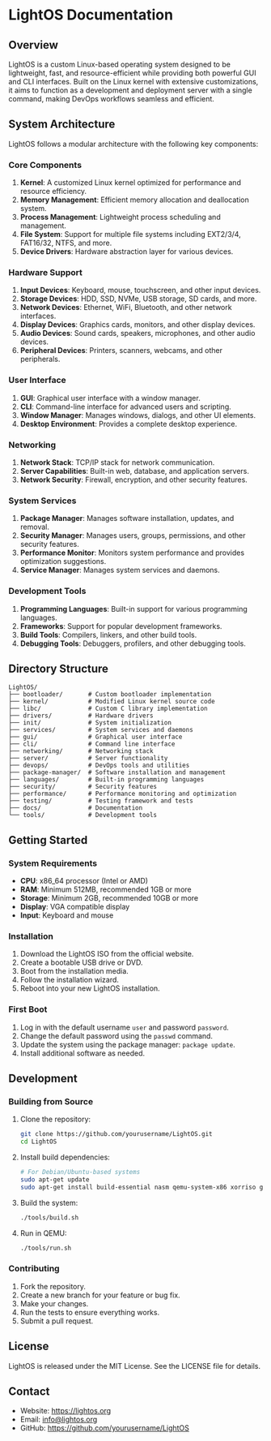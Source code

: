 # LightOS Documentation

## Overview

LightOS is a custom Linux-based operating system designed to be lightweight, fast, and resource-efficient while providing both powerful GUI and CLI interfaces. Built on the Linux kernel with extensive customizations, it aims to function as a development and deployment server with a single command, making DevOps workflows seamless and efficient.

## System Architecture

LightOS follows a modular architecture with the following key components:

### Core Components

1. **Kernel**: A customized Linux kernel optimized for performance and resource efficiency.
2. **Memory Management**: Efficient memory allocation and deallocation system.
3. **Process Management**: Lightweight process scheduling and management.
4. **File System**: Support for multiple file systems including EXT2/3/4, FAT16/32, NTFS, and more.
5. **Device Drivers**: Hardware abstraction layer for various devices.

### Hardware Support

1. **Input Devices**: Keyboard, mouse, touchscreen, and other input devices.
2. **Storage Devices**: HDD, SSD, NVMe, USB storage, SD cards, and more.
3. **Network Devices**: Ethernet, WiFi, Bluetooth, and other network interfaces.
4. **Display Devices**: Graphics cards, monitors, and other display devices.
5. **Audio Devices**: Sound cards, speakers, microphones, and other audio devices.
6. **Peripheral Devices**: Printers, scanners, webcams, and other peripherals.

### User Interface

1. **GUI**: Graphical user interface with a window manager.
2. **CLI**: Command-line interface for advanced users and scripting.
3. **Window Manager**: Manages windows, dialogs, and other UI elements.
4. **Desktop Environment**: Provides a complete desktop experience.

### Networking

1. **Network Stack**: TCP/IP stack for network communication.
2. **Server Capabilities**: Built-in web, database, and application servers.
3. **Network Security**: Firewall, encryption, and other security features.

### System Services

1. **Package Manager**: Manages software installation, updates, and removal.
2. **Security Manager**: Manages users, groups, permissions, and other security features.
3. **Performance Monitor**: Monitors system performance and provides optimization suggestions.
4. **Service Manager**: Manages system services and daemons.

### Development Tools

1. **Programming Languages**: Built-in support for various programming languages.
2. **Frameworks**: Support for popular development frameworks.
3. **Build Tools**: Compilers, linkers, and other build tools.
4. **Debugging Tools**: Debuggers, profilers, and other debugging tools.

## Directory Structure

```
LightOS/
├── bootloader/       # Custom bootloader implementation
├── kernel/           # Modified Linux kernel source code
├── libc/             # Custom C library implementation
├── drivers/          # Hardware drivers
├── init/             # System initialization
├── services/         # System services and daemons
├── gui/              # Graphical user interface
├── cli/              # Command line interface
├── networking/       # Networking stack
├── server/           # Server functionality
├── devops/           # DevOps tools and utilities
├── package-manager/  # Software installation and management
├── languages/        # Built-in programming languages
├── security/         # Security features
├── performance/      # Performance monitoring and optimization
├── testing/          # Testing framework and tests
├── docs/             # Documentation
└── tools/            # Development tools
```

## Getting Started

### System Requirements

- **CPU**: x86_64 processor (Intel or AMD)
- **RAM**: Minimum 512MB, recommended 1GB or more
- **Storage**: Minimum 2GB, recommended 10GB or more
- **Display**: VGA compatible display
- **Input**: Keyboard and mouse

### Installation

1. Download the LightOS ISO from the official website.
2. Create a bootable USB drive or DVD.
3. Boot from the installation media.
4. Follow the installation wizard.
5. Reboot into your new LightOS installation.

### First Boot

1. Log in with the default username `user` and password `password`.
2. Change the default password using the `passwd` command.
3. Update the system using the package manager: `package update`.
4. Install additional software as needed.

## Development

### Building from Source

1. Clone the repository:
   ```bash
   git clone https://github.com/yourusername/LightOS.git
   cd LightOS
   ```

2. Install build dependencies:
   ```bash
   # For Debian/Ubuntu-based systems
   sudo apt-get update
   sudo apt-get install build-essential nasm qemu-system-x86 xorriso grub-pc-bin grub-common
   ```

3. Build the system:
   ```bash
   ./tools/build.sh
   ```

4. Run in QEMU:
   ```bash
   ./tools/run.sh
   ```

### Contributing

1. Fork the repository.
2. Create a new branch for your feature or bug fix.
3. Make your changes.
4. Run the tests to ensure everything works.
5. Submit a pull request.

## License

LightOS is released under the MIT License. See the LICENSE file for details.

## Contact

- Website: https://lightos.org
- Email: info@lightos.org
- GitHub: https://github.com/yourusername/LightOS
